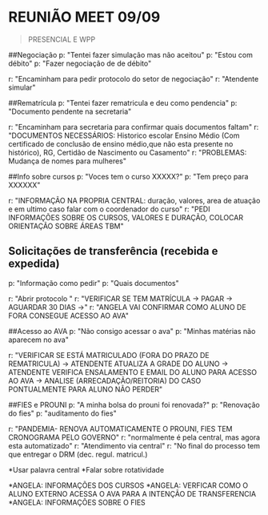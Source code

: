 # REUNIÃO MEET 09/09

> PRESENCIAL E WPP

##Negociação
p: "Tentei fazer simulação mas não aceitou"
p: "Estou com débito"
p: "Fazer negociação de de débito"

r: "Encaminham para pedir protocolo do setor de negociação"
r: "Atendente simular"

##Rematrícula
p: "Tentei fazer rematricula e deu como pendencia"
p: "Documento pendente na secretaria"

r: "Encaminham para secretaria para confirmar quais documentos faltam"
r: "DOCUMENTOS NECESSÁRIOS: Historico escolar Ensino Médio (Com certificado de conclusão de ensino médio,que não esta presente no histórico), RG, Certidão de  Nascimento ou Casamento"
r: "PROBLEMAS: Mudança de nomes para mulheres"

##Info sobre cursos
p: "Voces tem o curso XXXXX?"
p: "Tem preço para XXXXXX"

r: "INFORMAÇÃO NA PROPRIA CENTRAL: duração, valores, area de atuação e em ultimo caso falar com o coordenador do curso"
r: "PEDI INFORMAÇÕES SOBRE OS CURSOS, VALORES E DURAÇÃO, COLOCAR ORIENTAÇÃO SOBRE ÁREAS TBM"

## Solicitações de transferência (recebida e expedida)
p: "Informação como pedir"
p: "Quais documentos"

r: "Abrir protocolo "
r: "VERIFICAR SE TEM MATRÍCULA -> PAGAR -> AGUARDAR 30 DIAS ->"
r: "ANGELA VAI CONFIRMAR COMO ALUNO DE FORA CONSEGUE ACESSO AO AVA"

##Acesso ao AVA
p: "Não consigo acessar o ava"
p: "Minhas matérias não aparecem no ava"

r: "VERIFICAR SE ESTÁ MATRICULADO (FORA DO PRAZO DE REMATRICULA) -> ATENDENTE ATUALIZA A GRADE DO ALUNO -> ATENDENTE VERIFICA ENSALAMENTO E EMAIL DO ALUNO PARA ACESSO AO AVA -> ANALISE (ARRECADAÇÃO/REITORIA) DO CASO PONTUALMENTE PARA ALUNO NÃO PERDER"

##FIES e PROUNI
p: "A minha bolsa do prouni foi renovada?"
p: "Renovação do fies"
p: "auditamento do fies"

r: "PANDEMIA- RENOVA AUTOMATICAMENTE O PROUNI, FIES TEM CRONOGRAMA PELO GOVERNO"
r: "normalmente é pela central, mas agora esta automatizado"
r: "Atendimento via central"
r: "No final do processo tem que entregar o DRM (dec. regul. matricul.)

*Usar palavra central
*Falar sobre rotatividade

*ANGELA: INFORMAÇÕES DOS CURSOS
*ANGELA: VERFICAR COMO O ALUNO EXTERNO ACESSA O AVA PARA A INTENÇÃO DE TRANSFERENCIA
*ANGELA: INFORMAÇÕES SOBRE O FIES